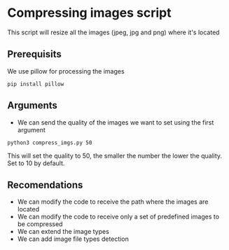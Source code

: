 # Compressing images script
This script will resize all the images (jpeg, jpg and png) where it's located

## Prerequisits
We use pillow for processing the images
```
pip install pillow
```

## Arguments
- We can send the quality of the images we want to set using the first argument
```
python3 compress_imgs.py 50
```
This will set the quality to 50, the smaller the number the lower the quality.
Set to 10 by default.

## Recomendations
- We can modify the code to receive the path where the images are located
- We can modify the code to receive only a set of predefined images to be compressed
- We can extend the image types
- We can add image file types detection
